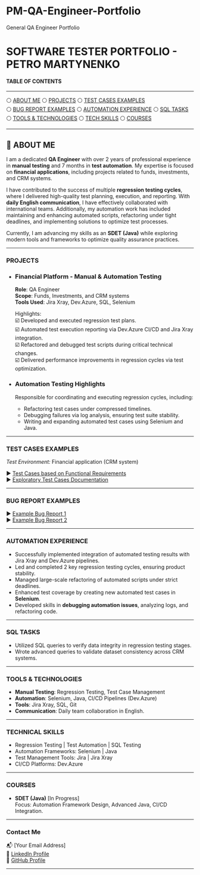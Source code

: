 # PM-QA-Engineer-Portfolio
General QA Engineer Portfolio


# SOFTWARE TESTER PORTFOLIO - PETRO MARTYNENKO

#### TABLE OF CONTENTS

-----

:white_circle: [ABOUT ME](#aboutme) :white_circle: [PROJECTS](#projects) :white_circle: [TEST CASES EXAMPLES](#testcases)  
:white_circle: [BUG REPORT EXAMPLES](#bugreport) :white_circle: [AUTOMATION EXPERIENCE](#automation) :white_circle: [SQL TASKS](#sql)  
:white_circle: [TOOLS & TECHNOLOGIES](#tools) :white_circle: [TECH SKILLS](#techskills) :white_circle: [COURSES](#courses) 

-----

## <a name="aboutme">:mag_right: ABOUT ME</a>

I am a dedicated **QA Engineer** with over 2 years of professional experience in **manual testing** and 7 months in **test automation**. My expertise is focused on **financial applications**, including projects related to funds, investments, and CRM systems.  

I have contributed to the success of multiple **regression testing cycles**, where I delivered high-quality test planning, execution, and reporting. With **daily English communication**, I have effectively collaborated with international teams. Additionally, my automation work has included maintaining and enhancing automated scripts, refactoring under tight deadlines, and implementing solutions to optimize test processes.  

Currently, I am advancing my skills as an **SDET (Java)** while exploring modern tools and frameworks to optimize quality assurance practices.

---

### <a name="projects">PROJECTS</a>

- ### **Financial Platform - Manual & Automation Testing**

  **Role**: QA Engineer  
  **Scope**: Funds, Investments, and CRM systems  
  **Tools Used**: Jira Xray, Dev.Azure, SQL, Selenium  

  Highlights:  
  ☑️ Developed and executed regression test plans.  
  ☑️ Automated test execution reporting via Dev.Azure CI/CD and Jira Xray integration.  
  ☑️ Refactored and debugged test scripts during critical technical changes.  
  ☑️ Delivered performance improvements in regression cycles via test optimization.  

- ### **Automation Testing Highlights**  
  Responsible for coordinating and executing regression cycles, including:  
  - Refactoring test cases under compressed timelines.  
  - Debugging failures via log analysis, ensuring test suite stability.  
  - Writing and expanding automated test cases using Selenium and Java.  

---

### <a name="testcases">TEST CASES EXAMPLES</a>

*Test Environment:* Financial application (CRM system)  

:arrow_forward: [Test Cases based on Functional Requirements](#)  
:arrow_forward: [Exploratory Test Cases Documentation](#)

---

### <a name="bugreport">BUG REPORT EXAMPLES</a>

:arrow_forward: [Example Bug Report 1](#)  
:arrow_forward: [Example Bug Report 2](#)

---

### <a name="automation">AUTOMATION EXPERIENCE</a>

- Successfully implemented integration of automated testing results with Jira Xray and Dev.Azure pipelines.  
- Led and completed 2 key regression testing cycles, ensuring product stability.  
- Managed large-scale refactoring of automated scripts under strict deadlines.  
- Enhanced test coverage by creating new automated test cases in **Selenium**.  
- Developed skills in **debugging automation issues**, analyzing logs, and refactoring code.

---

### <a name="sql">SQL TASKS</a>

- Utilized SQL queries to verify data integrity in regression testing stages.  
- Wrote advanced queries to validate dataset consistency across CRM systems.  

---

### <a name="tools">TOOLS & TECHNOLOGIES</a>

- **Manual Testing**: Regression Testing, Test Case Management  
- **Automation**: Selenium, Java, CI/CD Pipelines (Dev.Azure)  
- **Tools**: Jira Xray, SQL, Git  
- **Communication**: Daily team collaboration in English.  

---

### <a name="techskills">TECHNICAL SKILLS</a>

- Regression Testing | Test Automation | SQL Testing  
- Automation Frameworks: Selenium | Java  
- Test Management Tools: Jira | Jira Xray  
- CI/CD Platforms: Dev.Azure  

---

### <a name="courses">COURSES</a>

- **SDET (Java)** [In Progress]  
  Focus: Automation Framework Design, Advanced Java, CI/CD Integration.  

---

### **Contact Me**  
:mailbox_with_mail: [Your Email Address]  
🔗 [LinkedIn Profile](https://linkedin.com/in/your-profile)  
🔗 [GitHub Profile](https://github.com/your-profile)

---

